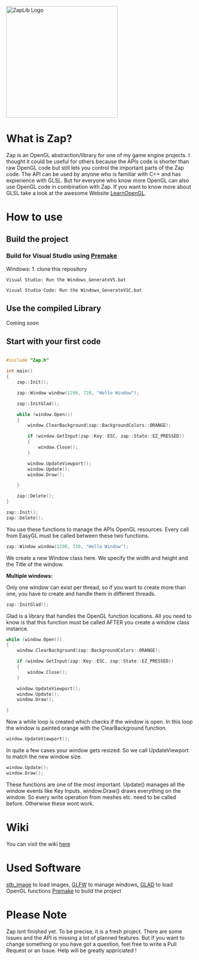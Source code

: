 
<img width="300" height="300" alt="ZapLib Logo" src="https://github.com/user-attachments/assets/d9f62e46-1d9d-4e68-a9b6-8cb8943cf495" />

# What is Zap?

Zap is an OpenGL abstraction/library for one of my game engine projects. I thought it could be useful for others because the APIs code is shorter than raw OpenGL code but still lets you control the important parts of the Zap code. The API can be used by anyone who is familiar with C++ and has expierience with GLSL. But for everyone who know more OpenGL can also use OpenGL code in combination with Zap. If you want to know more about GLSL take a look at the awesome Website [LearnOpenGL](https://learnopengl.com/Getting-started/Shaders).

# How to use 

## Build the project

### Build for Visual Studio using [Premake](https://github.com/premake/premake-core)

Windows:
	1. clone this repository

  	Visual Studio: Run the Windows_GenerateVS.bat

 	Visual Studio Code: Run the Windows_GenerateVSC.bat


  
 	
	

## Use the compiled Library

Coming soon

## Start with your first code

```c++

#include "Zap.h"

int main()
{
	zap::Init();

	zap::Window window(1290, 720, "Hello Window");

	zap::InitGlad();

	while (window.Open())
	{
		window.ClearBackground(zap::BackgroundColors::ORANGE);

		if (window.GetInput(zap::Key::ESC, zap::State::EZ_PRESSED))
		{
			window.Close();
		}

		window.UpdateViewport();
		window.Update();
		window.Draw();

	}

	zap::Delete();
}


```

```c++
zap::Init();
zap::Delete();
```
You use these functions to manage the APIs OpenGL resources. Every call from EasyGL must be called between these two functions.

```c++
zap::Window window(1290, 720, "Hello Window");
```
We create a new Window class here. We specify the width and height and the Title of the window.

**Multiple windows:**

Only one window can exist per thread, so if you want to create more than one, you have to create and handle them in different threads.

```c++
zap::InitGlad();
```
Glad is a library that handles the OpenGL function locations. All you need to know is that this function must be called AFTER you create a window class instance.

```c++
while (window.Open())
{
	window.ClearBackground(zap::BackgroundColors::ORANGE);

	if (window.GetInput(zap::Key::ESC, zap::State::EZ_PRESSED))
	{
		window.Close();
	}

	window.UpdateViewport();
	window.Update();
	window.Draw();

}
```
Now a while loop is created which checks if the window is open. In this loop the window is painted orange with the ClearBackground function. 

```c++
window.UpdateViewport();
```
In quite a few cases your window gets resized. So we call UpdateViewport to match the new window size. 

```c++
window.Update();
window.Draw();
```

These functions are one of the most important. Update() manages all the window events like Key Inputs. window.Draw() draws everything on the window. So every write operation from meshes etc. need to be called before. Otherwise these wont work.

# Wiki

You can visit the wiki [here](https://github.com/ScriptCodex13/Zap-Library/wiki)
# Used Software

[stb_image](https://github.com/nothings/stb) to load images,
[GLFW](https://github.com/glfw/glfw) to manage windows,
[GLAD](https://github.com/Dav1dde/glad) to load OpenGL functions
[Premake](https://github.com/premake/premake-core) to build the project

# Please Note 

Zap isnt finished yet. To be precise, it is a fresh project. There are some Issues and the API is missing a lot of planned features. But if you want to change something or you have got a question, feel free to write a Pull Request or an Issue. Help will be greatly appriciated ! 
